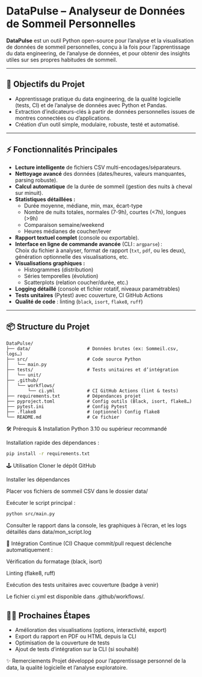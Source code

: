 # DataPulse – Analyseur de Données de Sommeil Personnelles

**DataPulse** est un outil Python open-source pour l’analyse et la visualisation de données de sommeil personnelles, conçu à la fois pour l’apprentissage du data engineering, de l’analyse de données, et pour obtenir des insights utiles sur ses propres habitudes de sommeil.

---

## 🚀 Objectifs du Projet

- Apprentissage pratique du data engineering, de la qualité logicielle (tests, CI) et de l’analyse de données avec Python et Pandas.
- Extraction d’indicateurs-clés à partir de données personnelles issues de montres connectées ou d’applications.
- Création d’un outil simple, modulaire, robuste, testé et automatisé.

---

## ⚡ Fonctionnalités Principales

- **Lecture intelligente** de fichiers CSV multi-encodages/séparateurs.
- **Nettoyage avancé** des données (dates/heures, valeurs manquantes, parsing robuste).
- **Calcul automatique** de la durée de sommeil (gestion des nuits à cheval sur minuit).
- **Statistiques détaillées :**
    - Durée moyenne, médiane, min, max, écart-type
    - Nombre de nuits totales, normales (7-9h), courtes (<7h), longues (>9h)
    - Comparaison semaine/weekend
    - Heures médianes de coucher/lever
- **Rapport textuel complet** (console ou exportable).
- **Interface en ligne de commande avancée** (CLI : `argparse`) :  
    Choix du fichier à analyser, format de rapport (`txt`, `pdf`, ou les deux), génération optionnelle des visualisations, etc.
- **Visualisations graphiques :**
    - Histogrammes (distribution)
    - Séries temporelles (évolution)
    - Scatterplots (relation coucher/durée, etc.)
- **Logging détaillé** (console et fichier rotatif, niveaux paramétrables)
- **Tests unitaires** (Pytest) avec couverture, CI GitHub Actions
- **Qualité de code** : linting (`black`, `isort`, `flake8`, `ruff`)

---

## 📦 Structure du Projet

```text
DataPulse/
├── data/                     # Données brutes (ex: Sommeil.csv, logs…)
├── src/                      # Code source Python
│   └── main.py
├── tests/                    # Tests unitaires et d’intégration
│   └── unit/
├── .github/
│   └── workflows/
│       └── ci.yml            # CI GitHub Actions (lint & tests)
├── requirements.txt          # Dépendances projet
├── pyproject.toml            # Config outils (Black, isort, flake8…)
├── pytest.ini                # Config Pytest
├── .flake8                   # (optionnel) Config flake8
└── README.md                 # Ce fichier
```
🛠️ Prérequis & Installation
Python 3.10 ou supérieur recommandé

Installation rapide des dépendances :

```bash
pip install -r requirements.txt
```

🕹️ Utilisation
Cloner le dépôt GitHub

Installer les dépendances

Placer vos fichiers de sommeil CSV dans le dossier data/

Exécuter le script principal :

```bash
python src/main.py
```
Consulter le rapport dans la console, les graphiques à l’écran, et les logs détaillés dans data/mon_script.log

🔁 Intégration Continue (CI)
Chaque commit/pull request déclenche automatiquement :

Vérification du formatage (black, isort)

Linting (flake8, ruff)

Exécution des tests unitaires avec couverture (badge à venir)

Le fichier ci.yml est disponible dans .github/workflows/.

## 🧑‍🔬 Prochaines Étapes

- Amélioration des visualisations (options, interactivité, export)
- Export du rapport en PDF ou HTML depuis la CLI
- Optimisation de la couverture de tests
- Ajout de tests d’intégration sur la CLI (si souhaité)

✨ Remerciements
Projet développé pour l’apprentissage personnel de la data, la qualité logicielle et l’analyse exploratoire.
